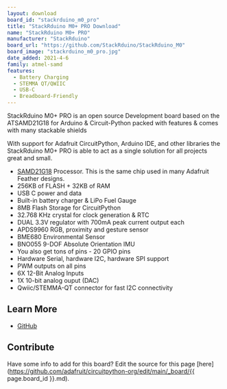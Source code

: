 ```yaml
---
layout: download
board_id: "stackrduino_m0_pro"
title: "StackRduino M0+ PRO Download"
name: "StackRduino M0+ PRO"
manufacturer: "StackRduino"
board_url: "https://github.com/StackRduino/StackRduino_M0"
board_image: "stackrduino_m0_pro.jpg"
date_added: 2021-4-6
family: atmel-samd
features:
  - Battery Charging
  - STEMMA QT/QWIIC
  - USB-C
  - Breadboard-Friendly
---
```


StackRduino M0+ PRO is an open source Development board based on the ATSAMD21G18 for Arduino & Circuit-Python packed with features & comes with many stackable shields

With support for Adafruit CircuitPython, Arduino IDE, and other libraries the StackRduino M0+ PRO is able to act as a single solution for all projects great and small.

- [SAMD21G18](https://www.microchip.com/wwwproducts/en/ATsamd21g18) Processor. This is the same chip used in many Adafruit Feather designs.
- 256KB of FLASH + 32KB of RAM
- USB C power and data
- Built-in battery charger & LiPo Fuel Gauge
- 8MB Flash Storage for CircuitPython
- 32.768 KHz crystal for clock generation & RTC
- DUAL 3.3V regulator with 700mA peak current output each
- APDS9960 RGB, proximity and gesture sensor
- BME680 Environmental Sensor
- BNO055 9-DOF Absolute Orientation IMU
- You also get tons of pins - 20 GPIO pins
- Hardware Serial, hardware I2C, hardware SPI support
- PWM outputs on all pins
- 6X 12-Bit Analog Inputs
- 1X 10-bit analog ouput (DAC)
- Qwiic/STEMMA-QT connector for fast I2C connectivity

## Learn More

* [GitHub](https://github.com/StackRduino/StackRduino_M0)

## Contribute

Have some info to add for this board? Edit the source for this page [here](https://github.com/adafruit/circuitpython-org/edit/main/_board/{{ page.board_id }}.md).
